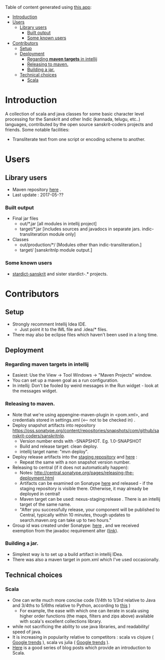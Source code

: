 Table of content generated using [this app](https://tableofcontents.herokuapp.com/):

- [Introduction](#introduction)
- [Users](#users)
  - [Library users](#library-users)
    - [Built output](#built-output)
    - [Some known users](#some-known-users)
- [Contributors](#contributors)
  - [Setup](#setup)
  - [Deployment](#deployment)
    - [Regarding **maven targets** in intellij](#regarding-**maven-targets**-in-intellij)
    - [Releasing to maven.](#releasing-to-maven.)
    - [Building a jar.](#building-a-jar.)
  - [Technical choices](#technical-choices)
    - [Scala](#scala)

# Introduction
A collection of scala and java classes for some basic character level processing for the Sanskrit and other Indic (kannada, telugu, etc..) languages, contributed by the open source sanskrit-coders projects and friends.
Some notable facilities:
* Transliterate text from one script or encoding scheme to another.

# Users
## Library users
* Maven repository [here](http://search.maven.org/#search%7Cga%7C1%7Ca%3A%22indic%22) .
* Last update : 2017-05-??

### Built output
* Final jar files
  * out/*.jar [all modules in intellij project]
  * target/*.jar [includes sources and javadocs in separate jars. indic-transliteration module only]
* Classes
  * out/production/*/ [Modules other than indic-transliteration.]
  * target/ [sanskritnlp module output.]

### Some known users
* [stardict-sanskrit]() and sister stardict-.* projects.


# Contributors
## Setup
* Strongly recomment Intellij Idea IDE.
  * Just point it to the IML file and .idea/* files.
* There may also be eclipse files which haven't been used in a long time.

## Deployment
### Regarding **maven targets** in intellij
  * Easiest: Use the View -> Tool Windows -> "Maven Projects" window.  
  * You can set up a maven goal as a run configuration.
  * In intellij: Don't be fooled by weird messages in the Run widget - look at the messages widget.

### Releasing to maven.
* Note that we're using appengine-maven-plugin in <pom.xml>, and credentials stored in settings.xml (<-- not to be checked in) .
* Deploy snapshot artifacts into repository <https://oss.sonatype.org/content/repositories/snapshots/com/github/sanskrit-coders/sanskritnlp>.
  * Version number ends with -SNAPSHOT. Eg. 1.0-SNAPSHOT
  * Build and release target: clean deploy.
  * intellij target name: "mvn deploy".
* Deploy release artifacts into the [staging repository](https://oss.sonatype.org/content/repositories/releases/com/github/sanskrit-coders/sanskritnlp/) and [here](http://repo1.maven.org/maven2/com/github/sanskrit-coders/) :
  * Repeat the same with a non snapshot version number.
* Releasing to central (if it does not automatically happen):
  * Notes: <http://central.sonatype.org/pages/releasing-the-deployment.html>
  * Artifacts can be examined on Sonatype [here](https://oss.sonatype.org/#nexus-search;quick~sanskrit) and released - if the staging repository is visible there. Otherwise, it may already be deployed in central!
  * Maven target can be used: nexus-staging:release . There is an intellij target of the same name.
  * "After you successfully release, your component will be published to Central, typically within 10 minutes, though updates to search.maven.org can take up to two hours."
* Group id was created under Sonatype:  [here](https://issues.sonatype.org/browse/OSSRH-29183) , and we received exemption from the javadoc requirement alter ([link](https://issues.sonatype.org/browse/MVNCENTRAL-2253?filter=-2)).

### Building a jar.
* Simplest way is to set up a build artifact in intellij IDea.
* There was also a maven target in pom.xml which I've used occasionally.

## Technical choices
### Scala
* One can write much more concise code (1/4th to 1/3rd relative to Java and 3/4ths to 5/6ths relative to Python, according to [this](http://bcomposes.com/2012/03/01/student-questions-about-scala-part-2/) )
  * For example, the ease with which one can iterate in scala using higher order functions (the maps, filters and zips above) available with scala's excellent collections library.
* while not sacrificing the ability to use java libraries, and readability/ speed of java.
* It is increasing in popularity relative to competitors : scala vs clojure ( [Google trends](https://trends.google.com/trends/explore?date=all&q=Scala%20tutorial,Clojure%20tutorial) ), scala vs julia ( [Google trends](https://trends.google.com/trends/explore?date=all&q=Scala%20tutorial,Julia%20tutorial) ).
* [Here](http://bcomposes.com/2011/08/22/first-steps-in-scala-for-first-time-programmers-part-1/) is a good series of blog posts which provide an introduction to Scala.
